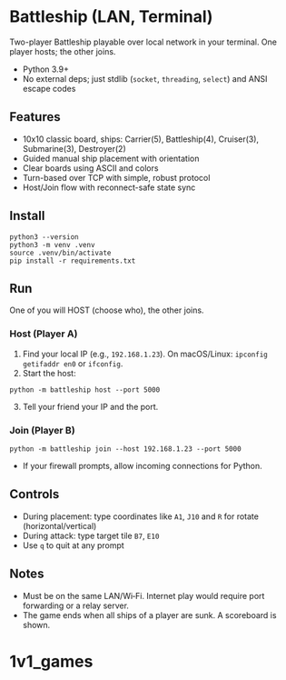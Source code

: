 # Battleship (LAN, Terminal)

Two-player Battleship playable over local network in your terminal. One player hosts; the other joins.

- Python 3.9+
- No external deps; just stdlib (`socket`, `threading`, `select`) and ANSI escape codes

## Features
- 10x10 classic board, ships: Carrier(5), Battleship(4), Cruiser(3), Submarine(3), Destroyer(2)
- Guided manual ship placement with orientation
- Clear boards using ASCII and colors
- Turn-based over TCP with simple, robust protocol
- Host/Join flow with reconnect-safe state sync

## Install
```
python3 --version
python3 -m venv .venv
source .venv/bin/activate
pip install -r requirements.txt
```

## Run
One of you will HOST (choose who), the other joins.

### Host (Player A)
1. Find your local IP (e.g., `192.168.1.23`). On macOS/Linux: `ipconfig getifaddr en0` or `ifconfig`.
2. Start the host:
```
python -m battleship host --port 5000
```
3. Tell your friend your IP and the port.

### Join (Player B)
```
python -m battleship join --host 192.168.1.23 --port 5000
```

- If your firewall prompts, allow incoming connections for Python.

## Controls
- During placement: type coordinates like `A1`, `J10` and `R` for rotate (horizontal/vertical)
- During attack: type target tile `B7`, `E10`
- Use `q` to quit at any prompt

## Notes
- Must be on the same LAN/Wi‑Fi. Internet play would require port forwarding or a relay server.
- The game ends when all ships of a player are sunk. A scoreboard is shown.
# 1v1_games
